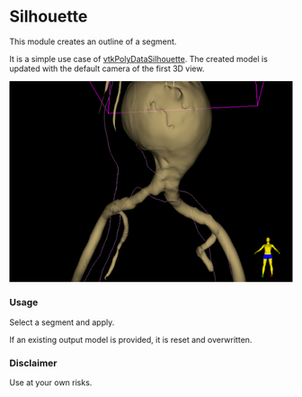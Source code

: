 # Silhouette

This module creates an outline of a segment.

It is a simple use case of [vtkPolyDataSilhouette](https://vtk.org/doc/nightly/html/classvtkPolyDataSilhouette.html). The created model is updated with the default camera of the first 3D view.

![Example](Silhouette_0.png)

### Usage

Select a segment and apply.

If an existing output model is provided, it is reset and overwritten.

### Disclaimer

Use at your own risks.
